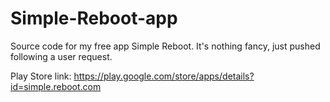 Simple-Reboot-app
=================

Source code for my free app Simple Reboot. It's nothing fancy, just pushed following a user request.

Play Store link: https://play.google.com/store/apps/details?id=simple.reboot.com